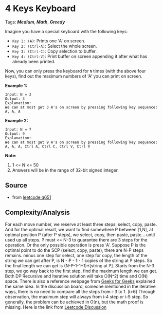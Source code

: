 [comment]: <> (This is a comment, it will not be included. For every question commit to the repository, you should put this readme file in the question/problem folder as a readme file, rename it to README.md)

# 4 Keys Keyboard
Tags: ___Medium___, ___Math___, ___Greedy___

Imagine you have a special keyboard with the following keys:

* `Key 1: (A)`: Prints one 'A' on screen.
* `Key 2: (Ctrl-A)`: Select the whole screen.
* `Key 3: (Ctrl-C)`: Copy selection to buffer.
* `Key 4: (Ctrl-V)`: Print buffer on screen appending it after what has already been printed.

Now, you can only press the keyboard for `N` times (with the above four keys), find out the maximum numbers of 'A' you can print on screen.

__Example 1:__
```
Input: N = 3
Output: 3
Explanation:
We can at most get 3 A's on screen by pressing following key sequence:
A, A, A
```
__Example 2:__
```
Input: N = 7
Output: 9
Explanation:
We can at most get 9 A's on screen by pressing following key sequence:
A, A, A, Ctrl A, Ctrl C, Ctrl V, Ctrl V
```
__Note:__
1. 1 <= N <= 50
2. Answers will be in the range of 32-bit signed integer.

## Source
* from [leetcode q651](https://leetcode.com/problems/4-keys-keyboard)

## Complexity/Analysis
For each move number, we reserve at least three steps: select, copy, paste. And for the optimal result, we want to find somewhere P between [1,N], at optimal position P (after P steps), we select, copy, then paste, paste... until used up all steps. P must <= N-3 to guarantee there are 3 steps for the operation. Or the only possible operation is press 'A'. Suppose P is the optimal point to do the SCP (select, copy, paste), there are N-P steps remains. minus one step for select, one step for copy, the length of the string we can get after P, is N - P - 1 - 1 copies of the string at P steps. So the final length we can get is (N-P-1-1+1)*[string at P]. Starts from the N-3 step, we go way back to the first step, find the maximum length we can get. Both DP Recursive and Iterative solution will take O(N^2) time and O(N) space. There is also a reference webpage from [Geeks for Geeks](http://www.geeksforgeeks.org/how-to-print-maximum-number-of-a-using-given-four-keys/) explained the same idea. In the discussion board, someone mentioned in the iterative ways, there is no need to compare all the steps from i-3 to 1. (i>6) Through observation, the maximum step will always from i-4 step or i-5 step. So generally, the problem can be achieved in O(n), but the math proof is missing. Here is the link from [Leetcode Discussion](https://discuss.leetcode.com/topic/97631/two-java-dp-solution-o-n-2-and-o-n/2)
